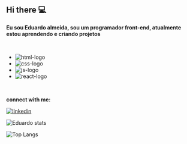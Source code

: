 ## Hi there :computer:

<b><p>Eu sou Eduardo almeida, sou um programador front-end, atualmente estou aprendendo e criando projetos</p></b>
<br>

- <img src="https://img.shields.io/badge/html5-%23E34F26.svg?style=for-the-badge&logo=html5&logoColor=white" alt="html-logo"/>

- <img src="https://img.shields.io/badge/CSS3-1572B6?style=for-the-badge&logo=css3&logoColor=white" alt="css-logo"/>

- <img src="https://img.shields.io/badge/JavaScript-F7DF1E?style=for-the-badge&logo=javascript&logoColor=black" alt="js-logo"/>

- <img src="https://img.shields.io/badge/React-20232A?style=for-the-badge&logo=react&logoColor=61DAFB)" alt="react-logo"/>
<br>
<b><p>connect with me:</p></b>
 <a href="https://www.linkedin.com/in/eduardo-cardoso-56b271356"> <img src="https://img.shields.io/badge/LinkedIn-0077B5?style=for-the-badge&logo=linkedin&logoColor=white)](https://www.linkedin.com/in/SEUUSERNAME/" alt="linkedin"/></a>
 
![Eduardo stats](https://github-readme-stats.vercel.app/api?username=EduFkn&show_icons=true&theme=dark)

![Top Langs](https://github-readme-stats.vercel.app/api/top-langs/?username=EduFkn&size_weight=0.5&count_weight=0.5)
